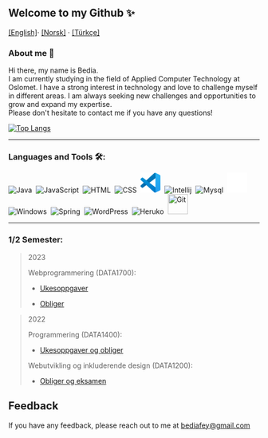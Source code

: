 ## Welcome to my Github ✨
[[English]](https://github.com/Bediafeyza/Bediafeyza/blob/main/ENGLISH.md)· [[Norsk]](https://github.com/Bediafeyza/Bediafeyza/blob/main/NORSK.md) · [[Türkçe]](https://github.com/Bediafeyza/Bediafeyza/blob/main/TURKCE.md) 
 
### About me 🚀
Hi there, my name is Bedia.</br> I am currently studying in the field of Applied Computer Technology at Oslomet.
I have a strong interest in technology and love to challenge myself in different areas. I am always seeking new challenges and opportunities to grow and expand my expertise.</br>Please don't hesitate to contact me if you have any questions!

[![Top Langs](https://github-readme-stats.vercel.app/api/top-langs/?username=Bediafeyza&layout=compact&theme=dracula)](https://github.com/Bediafeyza/github-readme-stats)
***
### Languages and Tools 🛠:

<div>
  <img src="https://github.com/Bediafeyza/devicon/blob/master/icons/java/java-original.svg" title="Java" alt="Java" width="40" height="40"/>&nbsp;
  <img src="https://github.com/Bediafeyza/devicon/blob/master/icons/javascript/javascript-original.svg" title="JavaScript" alt="JavaScript" width="40" height="40"/>&nbsp;
  <img src="https://github.com/Bediafeyza/devicon/blob/master/icons/html5/html5-original.svg" title="HTML5" alt="HTML" width="40" height="40"/>&nbsp;
  <img src="https://github.com/Bediafeyza/devicon/blob/master/icons/css3/css3-original.svg"  title="CSS3" alt="CSS" width="40" height="40"/>&nbsp;
<img src="https://github.com/Bediafeyza/devicon/blob/master/icons/vscode/vscode-original.svg" title="VScode" alt="VScode" width="40" height="40"/>&nbsp;
<img src="https://github.com/yurijserrano/Github-Profile-Readme-Logos/blob/master/ides/intellij.svg" alt="Intellij" width="45" height="45"/>&nbsp;
<img src="https://github.com/Bediafeyza/devicon/blob/master/icons/mysql/mysql-original.svg" title="MySql" alt="Mysql" width="40" height="40"/>&nbsp;
<img src="https://github.com/logo/apple/blob/master/images/logo-white.svg" title="Apple" alt="Apple" width="40" height="40"/>&nbsp;
<img src="https://github.com/Bediafeyza/devicon/blob/master/icons/windows8/windows8-original.svg" title="Windows" alt="Windows" width="40" height="40"/>&nbsp;
  <img src="https://github.com/Bediafeyza/devicon/blob/master/icons/spring/spring-original.svg" title="Spring" alt="Spring" width="40"
  height="40"/>&nbsp;
<img src="https://github.com/Bediafeyza/devicon/blob/master/icons/wordpress/wordpress-plain.svg" title="WordPress" alt="WordPress" width="40" height="40"/>&nbsp;
 <img src="https://github.com/Bediafeyza/devicon/blob/master/icons/heroku/heroku-original.svg" title="Heruko" alt="Heruko" width="40" height="40"/>&nbsp;
  <img src="https://github.com/Bediafeyza/devicon/blob/master/icons/git/git-original.svg" title="Git" **alt="Git" width="40" height="40"/>
</div>

***
### 1/2 Semester:
>2023
>
> Webprogrammering (DATA1700):
> 
> - [Ukesoppgaver](https://github.com/Bediafeyza/UkesOppgaver_Data1700.git)
>
> - [Obliger](https://github.com/Bediafeyza/oblig1_Data1700.git)
> 

> 2022
> 
> Programmering (DATA1400):
> 
> - [Ukesoppgaver og obliger](https://github.com/Bediafeyza/Ukesoppgaver.git)
> 
> Webutvikling og inkluderende design (DATA1200):
> 
> - [Obliger og eksamen](https://github.com/Bediafeyza/obliger-og-eksamen.git)
>
## Feedback

If you have any feedback, please reach out to me at bediafey@gmail.com



 



